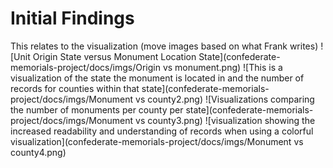 # Initial Findings
This relates to the visualization (move images based on what Frank writes)
![Unit Origin State versus Monument Location State](confederate-memorials-project/docs/imgs/Origin vs monument.png)
![This is a visualization of the state the monument is located in and the number of records for counties within that state](confederate-memorials-project/docs/imgs/Monument vs county2.png)
![Visualizations comparing the number of monuments per county per state](confederate-memorials-project/docs/imgs/Monument vs county3.png)
![visualization showing the increased readability and understanding of records when using a colorful visualization](confederate-memorials-project/docs/imgs/Monument vs county4.png)
